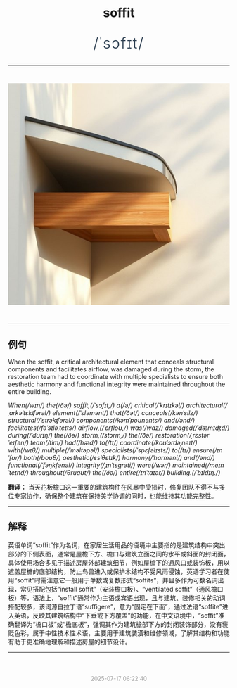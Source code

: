 <div align="center">

# soffit

<div style="margin: 30px 0;">
<h1 style="font-size: 2.5em; font-weight: 300; letter-spacing: 2px; margin: 0; color: #2c3e50;">
/ˈsɔfɪt/
</h1>
</div>

</div>

---

<div align="center" style="margin: 40px 0;">

![soffit](images/soffit.png)

</div>

---

## 例句

When the soffit, a critical architectural element that conceals structural components and facilitates airflow, was damaged during the storm, the restoration team had to coordinate with multiple specialists to ensure both aesthetic harmony and functional integrity were maintained throughout the entire building.

*When(/wɪn/) the(/ðə/) soffit,(/ˈsɔfɪt,/) a(/ə/) critical(/ˈkrɪtɪkəl/) architectural(/ˌɑrkəˈtɛkʧərəl/) element(/ˈɛləmənt/) that(/ðət/) conceals(/kənˈsilz/) structural(/ˈstrəkʧərəl/) components(/kəmˈpoʊnənts/) and(/ənd/) facilitates(/fəˈsɪləˌteɪts/) airflow,(/ˈɛrfloʊ,/) was(/wɑz/) damaged(/ˈdæmɪʤd/) during(/ˈdʊrɪŋ/) the(/ðə/) storm,(/stɔrm,/) the(/ðə/) restoration(/ˌrɛstərˈeɪʃən/) team(/tim/) had(/hæd/) to(/tɪ/) coordinate(/koʊˈɔrdəˌneɪt/) with(/wɪθ/) multiple(/ˈməltəpəl/) specialists(/ˈspɛʃəlɪsts/) to(/tɪ/) ensure(/ɪnˈʃʊr/) both(/boʊθ/) aesthetic(/ɛsˈθɛtɪk/) harmony(/ˈhɑrməni/) and(/ənd/) functional(/ˈfəŋkʃənəl/) integrity(/ˌɪnˈtɛgrəti/) were(/wər/) maintained(/meɪnˈteɪnd/) throughout(/θruaʊt/) the(/ðə/) entire(/ɪnˈtaɪər/) building.(/ˈbɪldɪŋ./)*

**翻译：** 当天花板檐口这一重要的建筑构件在风暴中受损时，修复团队不得不与多位专家协作，确保整个建筑在保持美学协调的同时，也能维持其功能完整性。

---

## 解释

英语单词“soffit”作为名词，在家居生活用品的语境中主要指的是建筑结构中突出部分的下侧表面，通常是屋檐下方、檐口与建筑立面之间的水平或斜面的封闭面，具体使用场合多见于描述房屋外部建筑细节，例如屋檐下的通风口或装饰板，用以遮盖屋檐的底部结构，防止鸟兽进入或保护木结构不受风雨侵蚀，英语学习者在使用“soffit”时需注意它一般用于单数或复数形式“soffits”，并且多作为可数名词出现，常见搭配包括“install soffit”（安装檐口板）、“ventilated soffit”（通风檐口板）等，语法上，“soffit”通常作为主语或宾语出现，且与建筑、装修相关的动词搭配较多，该词源自拉丁语“suffigere”，意为“固定在下面”，通过法语“soffite”进入英语，反映其建筑结构中“下垂或下方覆盖”的功能，在中文语境中，“soffit”准确翻译为“檐口板”或“檐底板”，强调其作为建筑檐部下方的封闭装饰部分，没有褒贬色彩，属于中性技术性术语，主要用于建筑装潢和维修领域，了解其结构和功能有助于更准确地理解和描述房屋的细节设计。


---

<div align="center" style="margin-top: 50px;">
<small style="color: #999; font-size: 0.9em;">2025-07-17 06:22:40</small>
</div>
